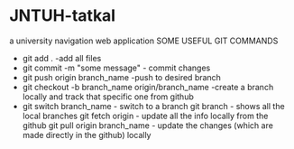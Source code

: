 # JNTUH-tatkal
a university navigation web application
SOME USEFUL GIT COMMANDS
* git add . -add all files
* git commit -m "some message" - commit changes
* git push origin branch_name -push to desired branch
* git checkout -b branch_name origin/branch_name -create a branch locally and track that specific one from github
* git switch branch_name - switch to a branch
git branch - shows all the local branches
git fetch origin - update all the info locally from the github
git pull origin branch_name - update the changes (which are made directly in the github) locally

